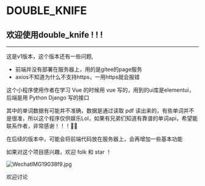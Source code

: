 # DOUBLE_KNIFE

## 欢迎使用double_knife ! ! !

----------------------------------------------------------------------------------------------------------------------------

这是v1版本，这个版本还有一些问题,

- 前端并没有部署在服务器上，用的是gitee的page服务
- axios不知道为什么不支持https，一用https就会报错

这个小程序使用作者在学习 Vue 的时候用 vue 写的，用到的ui库是elementui，后端是用 Python Django 写的接口

其中的单词数据有可能并不准确，数据是通过读取 pdf 读出来的，有些单词并不是很准，所以这个程序仅供娱乐Lol，如果有兄弟们知道有靠谱的单词api，希望能联系作者，非常感谢！！！🙏🙏

在后续的版本中，可能会将前端代码放在服务器上，会再增加一些基本功能

如果对这个项目感兴趣，欢迎 folk 和 star ！



![WechatIMG19038f9.jpg](http://www.s3tu.com/images/2020/09/29/WechatIMG19038f9.jpg)

欢迎讨论